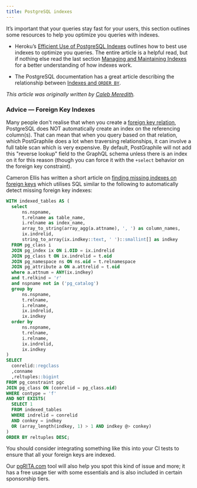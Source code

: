 ```yaml
---
title: PostgreSQL indexes
---
```


It’s important that your queries stay fast for your users, this section outlines
some resources to help you optimize you queries with indexes.

- Heroku’s [Efficient Use of PostgreSQL Indexes][] outlines how to best use
  indexes to optimize you queries. The entire article is a helpful read, but if
  nothing else read the last section [Managing and Maintaining Indexes][] for a
  better understanding of how indexes work.

- The PostgreSQL documentation has a great article describing the relationship
  between [Indexes and `ORDER BY`][].

[efficient use of postgresql indexes]: https://devcenter.heroku.com/articles/postgresql-indexes
[managing and maintaining indexes]: https://devcenter.heroku.com/articles/postgresql-indexes#managing-and-maintaining-indexes
[indexes and `order by`]: http://www.postgresql.org/docs/current/static/indexes-ordering.html

_This article was originally written by
[Caleb Meredith](https://twitter.com/calebmer)._

### Advice — Foreign Key Indexes

Many people don't realise that when you create a [foreign key
relation](./relations), PostgreSQL does NOT automatically create an index on
the referencing column(s). That can mean that when you query based on that
relation, which PostGraphile does a lot when traversing relationships, it can
involve a full table scan which is very expensive. By default, PostGraphile
will not add this "reverse lookup" field to the GraphQL schema unless there is
an index on it for this reason (though you can force it with the `+select`
behavior on the foreign key constraint).

Cameron Ellis has written a short article on
[finding missing indexes on foreign keys](https://medium.com/@awesboss/how-to-find-missing-indexes-on-foreign-keys-2faffd7e6958)
which utilises SQL similar to the following to automatically detect missing
foreign key indexes:

```sql
WITH indexed_tables AS (
  select
      ns.nspname,
      t.relname as table_name,
      i.relname as index_name,
      array_to_string(array_agg(a.attname), ', ') as column_names,
      ix.indrelid,
      string_to_array(ix.indkey::text, ' ')::smallint[] as indkey
  FROM pg_class i
  JOIN pg_index ix ON i.OID = ix.indrelid
  JOIN pg_class t ON ix.indrelid = t.oid
  JOIN pg_namespace ns ON ns.oid = t.relnamespace
  JOIN pg_attribute a ON a.attrelid = t.oid
  where a.attnum = ANY(ix.indkey)
  and t.relkind = 'r'
  and nspname not in ('pg_catalog')
  group by
      ns.nspname,
      t.relname,
      i.relname,
      ix.indrelid,
      ix.indkey
  order by
      ns.nspname,
      t.relname,
      i.relname,
      ix.indrelid,
      ix.indkey
)
SELECT
  conrelid::regclass
  ,conname
  ,reltuples::bigint
FROM pg_constraint pgc
JOIN pg_class ON (conrelid = pg_class.oid)
WHERE contype = 'f'
AND NOT EXISTS(
  SELECT 1
  FROM indexed_tables
  WHERE indrelid = conrelid
  AND conkey = indkey
  OR (array_length(indkey, 1) > 1 AND indkey @> conkey)
)
ORDER BY reltuples DESC;
```

You should consider integrating something like this into your CI tests to ensure
that all your foreign keys are indexed.

Our [pgRITA.com](https://pgrita.com) tool will also help you spot this kind of
issue and more; it has a free usage tier with some essentials and is also
included in certain sponsorship tiers.
